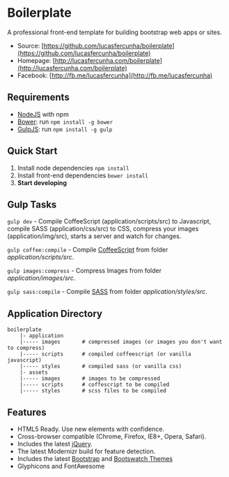 # Boilerplate

A professional front-end template for building bootstrap web apps or sites.

* Source: [https://github.com/lucasfercunha/boilerplate](https://github.com/lucasfercunha/boilerplate)
* Homepage: [http://lucasfercunha.com/boilerplate](http://lucasfercunha.com/boilerplate)
* Facebook: [http://fb.me/lucasfercunha](http://fb.me/lucasfercunha)

## Requirements

* [NodeJS](http://nodejs.org) with npm
* [Bower](http://bower.io): run ```npm install -g bower```
* [GulpJS](http://gulpjs.com): run ```npm install -g gulp```

## Quick Start

1. Install node dependencies ```npm install```
2. Install front-end dependencies ```bower install```
3. **Start developing**

## Gulp Tasks

```gulp dev``` - Compile CoffeeScript (application/scripts/src) to Javascript, compile SASS (application/css/src) to CSS, compress your images (application/img/src), starts a server and watch for changes.

```gulp coffee:compile``` - Compile [CoffeeScript](http://coffeescript.org) from folder _application/scripts/src_.

```gulp images:compress``` - Compress Images from folder _application/images/src_.

```gulp sass:compile``` - Compile [SASS](http://sass-lang.com) from folder _application/styles/src_.

## Application Directory

```
boilerplate
    |- application
    |----- images       # compressed images (or images you don't want to compress)
    |----- scripts      # compiled coffeescript (or vanilla javascript)
    |----- styles       # compiled sass (or vanilla css)
    |- assets
    |----- images       # images to be compressed
    |----- scripts      # coffescript to be compiled
    |----- styles       # scss files to be compiled
```

## Features

* HTML5 Ready. Use new elements with confidence.
* Cross-browser compatible (Chrome, Firefox, IE8+, Opera, Safari).
* Includes the latest [jQuery](http://jquery.com/).
* The latest Modernizr build for feature detection.
* Includes the latest [Bootstrap](http://getbootstrap.com) and [Bootswatch Themes](http://bootswatch.com)
* Glyphicons and FontAwesome
